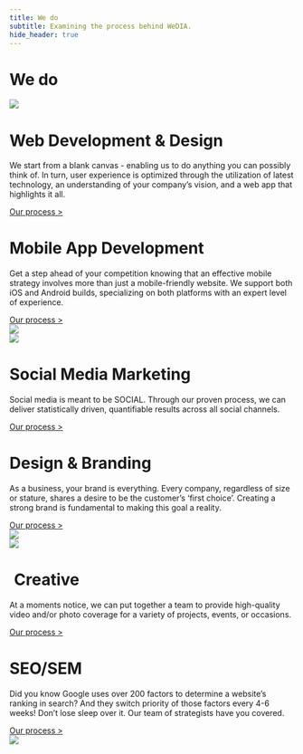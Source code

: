 ```yaml
---
title: We do
subtitle: Examining the process behind WeDIA.
hide_header: true
---
```

<h1 class="services-title">We do</h1>


<div class="content-wrap process-wrap">
	<div class="container">
	  <div class="row">
	    <div class="col-md-3 col-xs-12" id="A">
	      <img src="/images/icons/web-maintenance.png" class="square-img
	      bump-down-60"/>
	    </div>
	    <div class="col-md-9 col-xs-12" id="B">
	      <h1 class="process-title">Web Development & Design</h1>
	      <div class="body-content wow fadeInRight">
	      	<p>
	    		We start from a blank canvas - enabling us to do anything you can possibly
					think of. In turn, user experience is optimized through the utilization of
					latest technology, an understanding of your company’s vision, and a
					web app
					that highlights it all.
				</p>
				<div class="process-link-container-left">
					<a href="/service/web-dev">Our process ></a>
				</div>
	      </div>
	    </div>
	  </div>
	</div>

<div class="container">
	  <div class="row">
	    <div class="col-md-9 col-xs-12" id="B">
	      <h1 class="process-title title-right">Mobile App Development</h1>
	      <div class="body-content ml-auto wow fadeInLeft">
	      	<p>
	    		Get a step ahead of your competition knowing that an effective mobile
	    		strategy involves more than just a mobile-friendly website. We support
	    		both iOS and Android builds, specializing on both platforms with an
	    		expert level of experience.
				</p>
				<div class="process-link-container">
					<a href="/service/app-dev">Our process ></a>
				</div>
	      </div>
	    </div>
	    <div class="col-md-3 col-xs-12 order-first order-md-last" id="A">
	      <img src="/images/icons/smartphone.png" class="square-img"/>
	    </div>
	  </div>
	</div>

<div class="container">
	  <div class="row">
	    <div class="col-md-3 col-xs-12" id="A">
	      <img src="/images/icons/teamwork.png" class="square-img bump-down-30"/>
	    </div>
	    <div class="col-md-9 col-xs-12" id="B">
	      <h1 class="process-title">Social Media Marketing</h1>
	      <div class="body-content wow fadeInRight">
	      	<p>
	    		Social media is meant to be SOCIAL. Through our proven process, we can deliver statistically driven, quantifiable results across all social channels.
				</p>
				<div class="process-link-container-left">
					<a href="/service/social">Our process ></a>
				</div>
	      </div>
	    </div>
	  </div>
	</div>


<div class="container">
	  <div class="row">
	    <div class="col-md-9 col-xs-12" id="B">
	      <h1 class="process-title title-right">Design & Branding</h1>
	      <div class="body-content ml-auto wow fadeInLeft">
	      	<p>
	    		As a business, your brand is everything. Every company, regardless of size or stature, shares a desire to be the customer’s ‘first choice’. Creating a strong brand is fundamental to making this goal a reality.
				</p>
				<div class="process-link-container">
					<a href="/service/design">Our process ></a>
				</div>
	      </div>
	    </div>
	    <div class="col-md-3 col-xs-12 order-first order-md-last" id="A">
	      <img src="/images/icons/create.png" class="square-img"/>
	    </div>
	  </div>
	</div>

<div class="container">
	  <div class="row">
	    <div class="col-md-3 col-xs-12" id="A">
	      <img src="/images/icons/device.png" class="square-img bump-down-30"/>
	    </div>
	    <div class="col-md-9 col-xs-12" id="B">
	      <h1 class="process-title" style="padding-left: 8px;">Creative</h1>
	      <div class="body-content wow fadeInRight">
	      	<p>
	    		At a moments notice, we can put together a team to provide
	    		high-quality video and/or photo coverage for a variety of
	    		projects, events, or occasions.
				</p>
				<div class="process-link-container-left">
					<a href="/service/creative">Our process ></a>
				</div>
	      </div>
	    </div>
	  </div>
	</div>

<div class="container">
	  <div class="row">
	    <div class="col-md-9 col-xs-12" id="B">
	      <h1 class="process-title title-right">SEO/SEM</h1>
	      <div class="body-content ml-auto wow fadeInLeft">
	      	<p>
	    		Did you know Google uses over 200 factors to determine a website’s
	    		ranking in search? And they switch priority of those factors every 4-6
	    		weeks! Don’t lose sleep over it. Our team of strategists have you covered.
				</p>
				<div class="process-link-container">
					<a href="/service/seo">Our process ></a>
				</div>
	      </div>
	    </div>
	    <div class="col-md-3 col-xs-12 order-first order-md-last" id="A">
	      <img src="/images/icons/search.png" class="square-img"/>
	    </div>
	  </div>
	</div>


</div>
